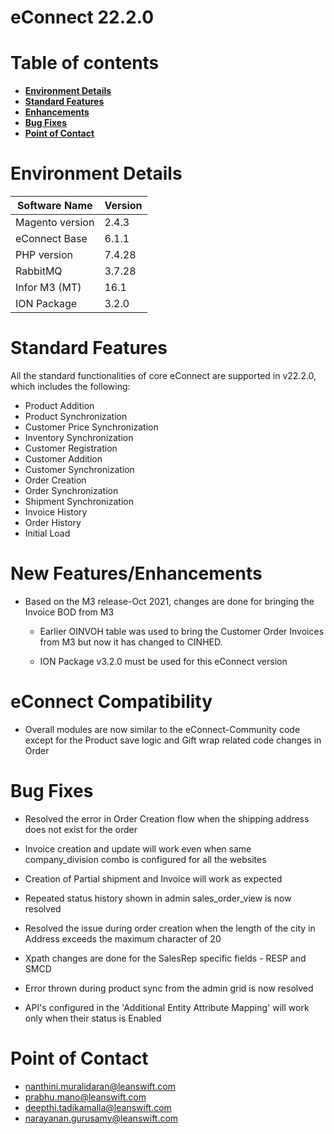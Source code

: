 # **eConnect 22.2.0**

# Table of contents

- [**Environment Details**](#environment-details)
- [**Standard Features**](#standard-features)
- [**Enhancements**](#enhancements)
- [**Bug Fixes**](#bug-fixes)
- [**Point of Contact**](#point-of-contact)


# **Environment Details**

| **Software Name** | **Version** |
| --- | --- |
| Magento version | 2.4.3 |
| eConnect Base | 6.1.1 |
| PHP version | 7.4.28 |
| RabbitMQ | 3.7.28 |
| Infor M3 (MT) | 16.1 |
| ION Package | 3.2.0 |

# **Standard Features**

All the standard functionalities of core eConnect are supported in v22.2.0, which includes the following:

- Product Addition
- Product Synchronization
- Customer Price Synchronization
- Inventory Synchronization
- Customer Registration
- Customer Addition
- Customer Synchronization
- Order Creation
- Order Synchronization
- Shipment Synchronization
- Invoice History
- Order History
- Initial Load


# **New Features/Enhancements**
 
- Based on the M3 release-Oct 2021, changes are done for bringing the Invoice BOD from M3

	- Earlier OINVOH table was used to bring the Customer Order Invoices from M3 but now it has changed to CINHED.
	
	- ION Package v3.2.0 must be used for this eConnect version


# **eConnect Compatibility**

- Overall modules are now similar to the eConnect-Community code except for the Product save logic and Gift wrap related code changes in Order 


# **Bug Fixes**

- Resolved the error in Order Creation flow when the shipping address does not exist for the order

- Invoice creation and update will work even when same company_division combo is configured for all the websites

- Creation of Partial shipment and Invoice will work as expected

- Repeated status history shown in admin sales_order_view is now resolved

- Resolved the issue during order creation when the length of the city in Address exceeds the maximum character of 20

- Xpath changes are done for the SalesRep specific fields - RESP and SMCD

- Error thrown during product sync from the admin grid is now resolved

- API's configured in the 'Additional Entity Attribute Mapping' will work only when their status is Enabled


# **Point of Contact**

- [nanthini.muralidaran@leanswift.com](mailto:nanthini.muralidaran@leanswift.com)
- [prabhu.mano@leanswift.com](mailto:prabhu.mano@leanswift.com)
- [deepthi.tadikamalla@leanswift.com](mailto:deepthi.tadikamalla@leanswift.com)
- [narayanan.gurusamy@leanswift.com](mailto:narayanan.gurusamy@leanswift.com)




